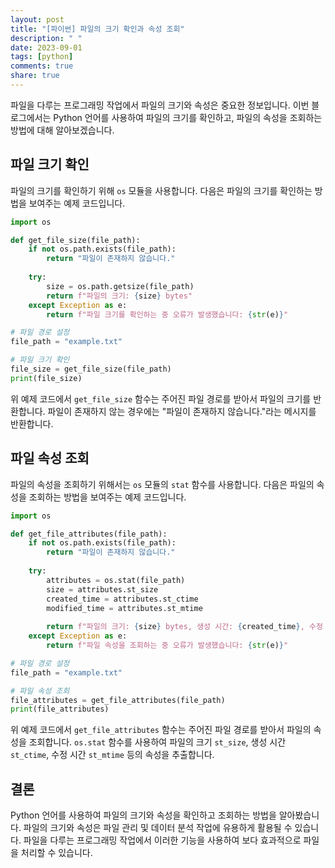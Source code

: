 ```yaml
---
layout: post
title: "[파이썬] 파일의 크기 확인과 속성 조회"
description: " "
date: 2023-09-01
tags: [python]
comments: true
share: true
---
```


파일을 다루는 프로그래밍 작업에서 파일의 크기와 속성은 중요한 정보입니다. 이번 블로그에서는 Python 언어를 사용하여 파일의 크기를 확인하고, 파일의 속성을 조회하는 방법에 대해 알아보겠습니다.

## 파일 크기 확인

파일의 크기를 확인하기 위해 `os` 모듈을 사용합니다. 다음은 파일의 크기를 확인하는 방법을 보여주는 예제 코드입니다.

```python
import os

def get_file_size(file_path):
    if not os.path.exists(file_path):
        return "파일이 존재하지 않습니다."
    
    try:
        size = os.path.getsize(file_path)
        return f"파일의 크기: {size} bytes"
    except Exception as e:
        return f"파일 크기를 확인하는 중 오류가 발생했습니다: {str(e)}"

# 파일 경로 설정
file_path = "example.txt"

# 파일 크기 확인
file_size = get_file_size(file_path)
print(file_size)
```

위 예제 코드에서 `get_file_size` 함수는 주어진 파일 경로를 받아서 파일의 크기를 반환합니다. 파일이 존재하지 않는 경우에는 "파일이 존재하지 않습니다."라는 메시지를 반환합니다.

## 파일 속성 조회

파일의 속성을 조회하기 위해서는 `os` 모듈의 `stat` 함수를 사용합니다. 다음은 파일의 속성을 조회하는 방법을 보여주는 예제 코드입니다.

```python
import os

def get_file_attributes(file_path):
    if not os.path.exists(file_path):
        return "파일이 존재하지 않습니다."
    
    try:
        attributes = os.stat(file_path)
        size = attributes.st_size
        created_time = attributes.st_ctime
        modified_time = attributes.st_mtime
        
        return f"파일의 크기: {size} bytes, 생성 시간: {created_time}, 수정 시간: {modified_time}"
    except Exception as e:
        return f"파일 속성을 조회하는 중 오류가 발생했습니다: {str(e)}"

# 파일 경로 설정
file_path = "example.txt"

# 파일 속성 조회
file_attributes = get_file_attributes(file_path)
print(file_attributes)
```

위 예제 코드에서 `get_file_attributes` 함수는 주어진 파일 경로를 받아서 파일의 속성을 조회합니다. `os.stat` 함수를 사용하여 파일의 크기 `st_size`, 생성 시간 `st_ctime`, 수정 시간 `st_mtime` 등의 속성을 추출합니다.

## 결론

Python 언어를 사용하여 파일의 크기와 속성을 확인하고 조회하는 방법을 알아봤습니다. 파일의 크기와 속성은 파일 관리 및 데이터 분석 작업에 유용하게 활용될 수 있습니다. 파일을 다루는 프로그래밍 작업에서 이러한 기능을 사용하여 보다 효과적으로 파일을 처리할 수 있습니다.